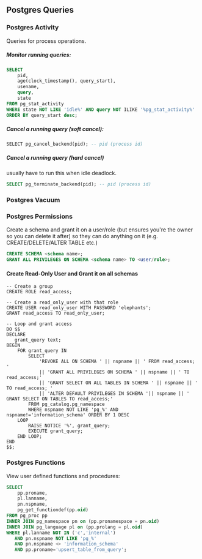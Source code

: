 ## Postgres Queries

### Postgres Activity
Queries for process operations.

##### Monitor running queries:

```SQL
SELECT 
	pid, 
	age(clock_timestamp(), query_start), 
	usename, 
	query, 
	state
FROM pg_stat_activity
WHERE state NOT LIKE 'idle%' AND query NOT ILIKE '%pg_stat_activity%'
ORDER BY query_start desc;
```

##### Cancel a running query (soft cancel):

```SQL
SELECT pg_cancel_backend(pid); -- pid (process id)
```

##### Cancel a running query (hard cancel)

usually have to run this when idle deadlock.

```SQL
SELECT pg_terminate_backend(pid); -- pid (process id)
```

### Postgres Vacuum


### Postgres Permissions

Create a schema and grant it on a user/role (but ensures you're the owner so you can delete it after) so they can do anything on it (e.g. CREATE/DELETE/ALTER TABLE etc.)

```SQL 
CREATE SCHEMA <schema name>;
GRANT ALL PRIVILEGES ON SCHEMA <schema name> TO <user/role>;
```

#### Create Read-Only User and Grant it on all schemas
```
-- Create a group
CREATE ROLE read_access;

-- Create a read_only_user with that role
CREATE USER read_only_user WITH PASSWORD 'elephants';
GRANT read_access TO read_only_user;

-- Loop and grant access
DO $$
DECLARE
   grant_query text;
BEGIN
    FOR grant_query IN
        SELECT
            'REVOKE ALL ON SCHEMA ' || nspname || ' FROM read_access; '
            || 'GRANT ALL PRIVILEGES ON SCHEMA ' || nspname || ' TO read_access;'
            || 'GRANT SELECT ON ALL TABLES IN SCHEMA ' || nspname || ' TO read_access; '
            || 'ALTER DEFAULT PRIVILEGES IN SCHEMA '|| nspname || ' GRANT SELECT ON TABLES TO read_access;'
        FROM pg_catalog.pg_namespace
        WHERE nspname NOT LIKE 'pg_%' AND nspname!='information_schema' ORDER BY 1 DESC
    LOOP
    	RAISE NOTICE '%', grant_query;
        EXECUTE grant_query;
    END LOOP;
END
$$;
```


### Postgres Functions

View user defined functions and procedures:

```SQL
SELECT 
    pp.proname,
    pl.lanname,
    pn.nspname,
    pg_get_functiondef(pp.oid)
FROM pg_proc pp
INNER JOIN pg_namespace pn on (pp.pronamespace = pn.oid)
INNER JOIN pg_language pl on (pp.prolang = pl.oid)
WHERE pl.lanname NOT IN ('c','internal') 
   AND pn.nspname NOT LIKE 'pg_%'
   AND pn.nspname <> 'information_schema'
   AND pp.proname='upsert_table_from_query';
```

